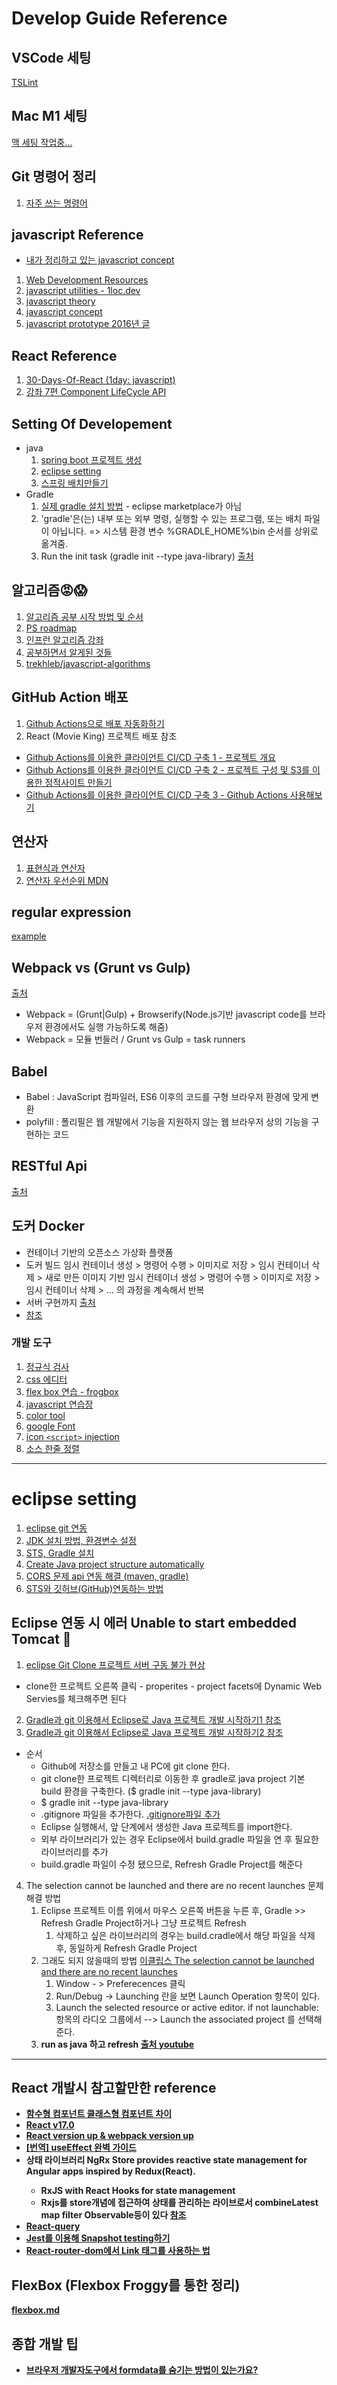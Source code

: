 # Develop Guide Reference

## VSCode 세팅
[TSLint](http://ngmsoftware.com/bbs/board.php?bo_table=study&wr_id=266&sca=Error&sst=wr_datetime&sod=desc&sop=and&page=1)

## Mac M1 세팅
[맥 세팅 작업중...](https://github.com/hachuu/developGuide/blob/main/MacSetting.md)

## Git 명령어 정리
1. [자주 쓰는 명령어](https://github.com/hachuu/developGuide/blob/main/Git%EB%AA%85%EB%A0%B9%EC%96%B4.md)

## javascript Reference
- [내가 정리하고 있는 javascript concept](https://github.com/hachuu/developGuide/blob/main/javascript.md)
1. [Web Development Resources](https://github.com/MarkoDenic/web-development-resources?fbclid=IwAR0AdDnj6dw1eoONieLcFhDzTg3cbLe_OwTiB3sohqd1kYTisy369piHs80 "Web Development Resources")
2. [javascript utilities - 1loc.dev](https://1loc.dev)
3. [javascript theory](https://helloworldjavascript.net/pages/190-array.html)
4. [javascript concept](https://www.30secondsofcode.org/)
5. [javascript prototype 2016년 글](https://medium.com/@bluesh55/javascript-prototype-%EC%9D%B4%ED%95%B4%ED%95%98%EA%B8%B0-f8e67c286b67)

## React Reference

1. [30-Days-Of-React (1day: javascript)](https://github.com/Asabeneh/30-Days-Of-React/blob/master/01_Day_JavaScript_Refresher/01_javascript_refresher.md)
2. [강좌 7편 Component LifeCycle API](https://velopert.com/1130)

## Setting Of Developement

- java
  1. [spring boot 프로젝트 생성](https://aljjabaegi.tistory.com/480)
  2. [eclipse setting](#eclipse-setting)
  3. [스프링 배치만들기](https://github.com/hachuu/developGuide/blob/main/%EC%8A%A4%ED%94%84%EB%A7%81%20%EB%B0%B0%EC%B9%98%20%EB%A7%8C%EB%93%A4%EA%B8%B0.md)
- Gradle
  1. [실제 gradle 설치 방법](https://park-jongseok.github.io/languages/java/2019/11/01/installing-gradle.html) - eclipse marketplace가 아님
  2. 'gradle'은(는) 내부 또는 외부 명령, 실행할 수 있는 프로그램, 또는 배치 파일이 아닙니다. => 시스템 환경 변수 %GRADLE_HOME%\bin 순서를 상위로 옮겨줌.
  3. Run the init task (gradle init --type java-library) [출처](https://docs.gradle.org/current/samples/sample_building_java_libraries.html)
## 알고리즘😡😱

1. [알고리즘 공부 시작 방법 및 순서](https://blog.yena.io/studynote/2018/11/14/Algorithm-Basic.html)
2. [PS roadmap](https://plzrun.tistory.com/entry/%EC%95%8C%EA%B3%A0%EB%A6%AC%EC%A6%98-%EB%AC%B8%EC%A0%9C%ED%92%80%EC%9D%B4PS-%EC%8B%9C%EC%9E%91%ED%95%98%EA%B8%B0)
3. [인프런 알고리즘 강좌](https://www.inflearn.com/course/알고리즘-강좌/lecture/4083?tab=note)
4. [공부하면서 알게된 것들 ](https://github.com/hachuu/developGuide/blob/main/Algorithm.md)
5. [trekhleb/javascript-algorithms](https://github.com/trekhleb/javascript-algorithms)

## GitHub Action 배포
1. [Github Actions으로 배포 자동화하기](https://velog.io/@bluestragglr/Github-Action%EC%9C%BC%EB%A1%9C-%EB%B0%B0%ED%8F%AC-%EC%9E%90%EB%8F%99%ED%99%94%ED%95%98%EA%B8%B0)
2. React (Movie King) 프로젝트 배포 참조
- [Github Actions를 이용한 클라이언트 CI/CD 구축 1 - 프로젝트 개요](https://velog.io/@eomttt/Github-Actions%EB%A5%BC-%EC%9D%B4%EC%9A%A9%ED%95%9C-%ED%81%B4%EB%9D%BC%EC%9D%B4%EC%96%B8%ED%8A%B8-CICD-%EA%B5%AC%EC%B6%95)
- [Github Actions를 이용한 클라이언트 CI/CD 구축 2 - 프로젝트 구성 및 S3를 이용한 정적사이트 만들기](https://velog.io/@eomttt/Github-Actions%EB%A5%BC-%EC%9D%B4%EC%9A%A9%ED%95%9C-%ED%81%B4%EB%9D%BC%EC%9D%B4%EC%96%B8%ED%8A%B8-CICD-%EA%B5%AC%EC%B6%95-ejdd96kp)
- [Github Actions를 이용한 클라이언트 CI/CD 구축 3 - Github Actions 사용해보기](https://velog.io/@eomttt/Github-Actions%EB%A5%BC-%EC%9D%B4%EC%9A%A9%ED%95%9C-%ED%81%B4%EB%9D%BC%EC%9D%B4%EC%96%B8%ED%8A%B8-CICD-%EA%B5%AC%EC%B6%95-Github-Actions-%EC%82%AC%EC%9A%A9%ED%95%B4%EB%B3%B4%EA%B8%B0)

## 연산자
1. [표현식과 연산자](https://github.com/hachuu/developGuide/blob/main/%ED%91%9C%ED%98%84%EC%8B%9D%EA%B3%BC%20%EC%97%B0%EC%82%B0%EC%9E%90.md)
2. [연산자 우선순위 MDN](https://developer.mozilla.org/ko/docs/Web/JavaScript/Reference/Operators/%EC%97%B0%EC%82%B0%EC%9E%90_%EC%9A%B0%EC%84%A0%EC%88%9C%EC%9C%84)

## regular expression
[example](https://github.com/hachuu/developGuide/blob/main/regularExpression.md)

## Webpack vs (Grunt vs Gulp)
[출처](https://ehddnjs8989.medium.com/webpack%EC%97%90-%EB%8C%80%ED%95%B4%EC%84%9C-%EC%95%8C%EC%95%84%EB%B4%85%EC%8B%9C%EB%8B%A4-c953181e79ad)
- Webpack = (Grunt|Gulp) + Browserify(Node.js기반 javascript code를 브라우저 환경에서도 실행 가능하도록 해줌)
- Webpack = 모듈 번들러 / Grunt vs Gulp = task runners

## Babel
- Babel : JavaScript 컴파일러, ES6 이후의 코드를 구형 브라우저 환경에 맞게 변환
- polyfill : 폴리필은 웹 개발에서 기능을 지원하지 않는 웹 브라우저 상의 기능을 구현하는 코드

## RESTful Api
[출처](https://meetup.toast.com/posts/92)

## 도커 Docker
- 컨테이너 기반의 오픈소스 가상화 플랫폼
- 도커 빌드
임시 컨테이너 생성 > 명령어 수행 > 이미지로 저장 > 임시 컨테이너 삭제 > 새로 만든 이미지 기반 임시 컨테이너 생성 > 명령어 수행 > 이미지로 저장 > 임시 컨테이너 삭제 > … 의 과정을 계속해서 반복
- 서버 구현까지 [출처](https://subicura.com/2017/01/19/docker-guide-for-beginners-1.html)
- [참조](https://www.slideshare.net/pyrasis/docker-fordummies-44424016)

### 개발 도구

1. [정규식 검사](https://regex101.com/r/cO8lqs/4)
2. [css 에디터](https://jsbin.com/wubapojoci/edit?html,css,output)
3. [flex box 연습 - frogbox](https://flexboxfroggy.com/#ko)
4. [javascript 연습장](https://jsfiddle.net/)
5. [color tool](https://material.io/resources/color/#!/?view.left=0&view.right=0&primary.color=B388FF)
6. [google Font](https://fonts.google.com/specimen/Secular+One?sidebar.open=true&selection.family=Secular+One)
7. [icon `<script>` injection](https://fontawesome.com/icons/bars?style=solid)
8. [소스 한줄 정렬](https://gandevelop.tistory.com/9)

---


# eclipse setting



1. [eclipse git 연동](https://recollectionis.tistory.com/166)
2. [JDK 설치 방법, 환경변수 설정](https://jhnyang.tistory.com/224)
3. [STS, Gradle 설치](    https://linked2ev.github.io/gitlog/2019/08/19/springboot-mvc-2-%EA%B0%9C%EB%B0%9C%ED%99%98%EA%B2%BD-%EC%84%A4%EC%A0%95-%EB%B0%8F-Eclipse-STS-Gradle-%EC%84%A4%EC%B9%98/[)
4. [Create Java project structure automatically](http://www.mkyong.com/gradle/gradle-create-java-project-structure-automatically/)
5. [CORS 문제 api 연동 해결 (maven, gradle)](https://spring.io/guides/gs/rest-service-cors/)
6. [STS와 깃허브(GitHub)연동하는 방법](https://all-record.tistory.com/163)

## Eclipse 연동 시 에러 Unable to start embedded Tomcat 🤯

1. [eclipse Git Clone 프로젝트 서버 구동 불가 현상](https://dreaming-soohyun.tistory.com/entry/eclipse-Git-Clone-%ED%94%84%EB%A1%9C%EC%A0%9D%ED%8A%B8-%EC%84%9C%EB%B2%84-%EA%B5%AC%EB%8F%99-%EB%B6%88%EA%B0%80-%ED%98%84%EC%83%81)

- clone한 프로젝트 오른쪽 클릭 - properites - project facets에 Dynamic Web Servies를 체크해주면 된다

2. [Gradle과 git 이용해서 Eclipse로 Java 프로젝트 개발 시작하기1 참조](http://www.mkyong.com/gradle/gradle-create-java-project-structure-automatically/)
3. [Gradle과 git 이용해서 Eclipse로 Java 프로젝트 개발 시작하기2 참조](https://docs.gradle.org/current/userguide/build_init_plugin.html)

- 순서
  - Github에 저장소를 만들고 내 PC에 git clone 한다. 
  - git clone한 프로젝트 디렉터리로 이동한 후 gradle로 java project 기본 build 환경을 구축한다. ($ gradle init --type java-library)
  - $ gradle init --type java-library
  - .gitignore 파일을 추가한다. [.gitignore파일 추가](https://github.com/lifove/CLAMI/blob/develop/.gitignore)
  - Eclipse 실행해서,  앞 단계에서 생성한 Java 프로젝트를 import한다.
  - 외부 라이브러리가 있는 경우 Eclipse에서 build.gradle 파일을 연 후 필요한 라이브러리를 추가
  - build.gradle 파일이 수정 됐으므로, Refresh Gradle Project를 해준다

4. The selection cannot be launched and there are no recent launches 문제 해결 방법
    1. Eclipse 프로젝트 이름 위에서 마우스 오른쪽 버튼을 누른 후, Gradle >> Refresh Gradle Project하거나 그냥 프로젝트 Refresh
        1. 삭제하고 싶은 라이브러리의 경우는 build.cradle에서 해당 파일을 삭제 후, 동일하게 Refresh Gradle Project
    2. 그래도 되지 않을때의 방법 [이클립스 The selection cannot be launched and there are no recent launches](https://zxcv5500.tistory.com/268)
        1. Window - > Preferecences 클릭
        2. Run/Debug -> Launching 란을 보면 Launch Operation 항목이 있다.
        3. Launch the selected resource or active editor. if not launchable: 항목의 라디오 그룹에서 --> Launch the associated project 를 선택해 준다. 
    3. <b>run as java 하고 refresh<b> [출처 youtube](https://www.youtube.com/watch?v=OaAz1g2Cwx8)
---

## React 개발시 참고할만한 reference

- [함수형 컴포넌트 클래스형 컴포넌트 차이](https://xiubindev.tistory.com/107)
- [React v17.0](https://reactjs.org/blog/2020/10/20/react-v17.html)
- [React version up & webpack version up](https://marlom.dev/upgrade-to-react-17-and-webpack-5)
- [[번역] useEffect 완벽 가이드](https://rinae.dev/posts/a-complete-guide-to-useeffect-ko)
- 상태 라이브러리 NgRx Store provides reactive state management for <b>Angular apps<b> inspired by Redux(React).
  - RxJS with React Hooks for state management
  - Rxjs를 store개념에 접근하여 상태를 관리하는 라이브로서 combineLatest map filter Observable등이 있다 [참조](https://blog.logrocket.com/rxjs-with-react-hooks-for-state-management/)
- [React-query](https://react-query.tanstack.com/docs/overview)
- [Jest를 이용해 Snapshot testing하기](https://wkdtjsgur100.github.io/jest-snapshot-testing/)
- [React-router-dom에서 Link 태그를 사용하는 법](https://codeameba.netlify.app/blog/how-to-use-link-tag)
  
## FlexBox (Flexbox Froggy를 통한 정리)
[flexbox.md](https://github.com/hachuu/developGuide/blob/main/flexbox.md)

## 종합 개발 팁
- [브라우저 개발자도구에서 formdata를 숨기는 방법이 있는가요?](https://studyforus.com/help/667208)
